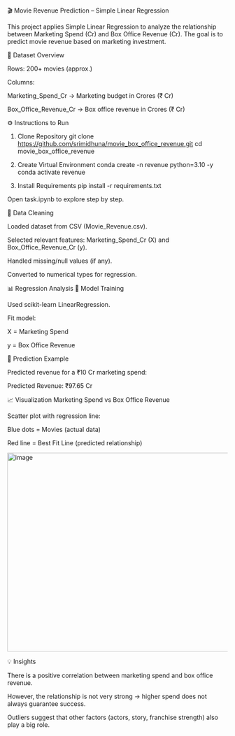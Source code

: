 🎬 Movie Revenue Prediction – Simple Linear Regression

This project applies Simple Linear Regression to analyze the relationship between Marketing Spend (Cr) and Box Office Revenue (Cr).
The goal is to predict movie revenue based on marketing investment.

📂 Dataset Overview

Rows: 200+ movies (approx.)

Columns:

Marketing_Spend_Cr → Marketing budget in Crores (₹ Cr)

Box_Office_Revenue_Cr → Box office revenue in Crores (₹ Cr)

⚙️ Instructions to Run
1. Clone Repository
git clone https://github.com/srimidhuna/movie_box_office_revenue.git
cd movie_box_office_revenue

2. Create Virtual Environment
conda create -n revenue python=3.10 -y
conda activate revenue

3. Install Requirements
pip install -r requirements.txt

Open task.ipynb to explore step by step.

🧹 Data Cleaning

Loaded dataset from CSV (Movie_Revenue.csv).

Selected relevant features: Marketing_Spend_Cr (X) and Box_Office_Revenue_Cr (y).

Handled missing/null values (if any).

Converted to numerical types for regression.

📊 Regression Analysis
🔹 Model Training

Used scikit-learn LinearRegression.

Fit model:

X = Marketing Spend

y = Box Office Revenue

🔹 Prediction Example

Predicted revenue for a ₹10 Cr marketing spend:

Predicted Revenue: ₹97.65 Cr

📈 Visualization
Marketing Spend vs Box Office Revenue

Scatter plot with regression line:

Blue dots = Movies (actual data)

Red line = Best Fit Line (predicted relationship)

<img width="571" height="455" alt="image" src="https://github.com/user-attachments/assets/401f48ad-1521-4a88-b90d-cd1355a1c81a" />


💡 Insights

There is a positive correlation between marketing spend and box office revenue.

However, the relationship is not very strong → higher spend does not always guarantee success.

Outliers suggest that other factors (actors, story, franchise strength) also play a big role.
